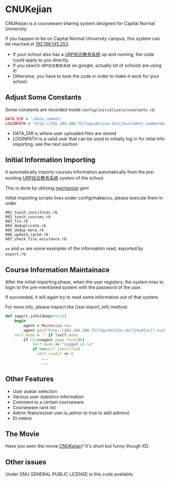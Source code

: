 # CNUKejian

CNUKejian is a courseware sharing system designed for Capital Normal University.

If you happen to be on Capital Normal University campus, this system can be reached at [192.168.145.253](http://192.168.145.253).

* If your school also has a [URP综合教务系统](http://www.urpsoft.com) up and running, the code could apply to you directly.
* If you search `URP综合教务系统` on google, actually lot of schools are using it!
* Otherwise, you have to tune the code in order to make it work for your school.

## Adjust Some Constants

Some constants are recorded inside `config/initializers/constants.rb`.

``` ruby
DATA_DIR = '/data_remote'
LOGINPATH = 'http://202.204.208.75/loginAction.do?zjh=student_number&mm=password_md5_hash'
```

* DATA_DIR is where user uploaded files are stored
* LOGINPATH is a valid user that can be used to initially log in for intial info importing, see the next section


## Initial Information Importing

It automatically imports courses information automatically from the pre-existing [URP综合教务系统](http://202.204.208.75) system of the school.

This is done by utilizing [mechanize](https://rubygems.org/gems/mechanize) gem

Initial importing scripts lives under config/makecnu, please execute them in order

	001_touch_institutes.rb
	002_touch_courses.rb
	003_fix.rb
	004_deduplicate.rb
	005_dedup_more.rb
	006_update_cache.rb
	007_check_file_existance.rb

`xe` and `ex` are some examples of the information read, exported by `export.rb`.

## Course Information Maintainace

After the initial importing phase, when the user registers, the system tries to login to the pre-mentioned system with the password of the user.

If succeeded, it will again try to read some information out of that system.

For more info, please inspect the User.import_info method:

``` ruby
def import_info(deep=false)
	begin
		agent = Mechanize.new
		agent.get("http://202.204.208.75/loginAction.do?zjh=#{self.number}&mm=#{self.md5pass}")
    self.memo = '' if !self.memo
		if nil==agent.page.forms[0]
			self.memo += "Logged in.\n"
			if 0==self.identified
			  self.credit += 8
				...
				...
```

## Other Features

* User avatar selection
* Various user statistics information
* Comment to a certain courseware
* Courseware rank list
* Admin features(set user.is_admin to true to add admins)
* Et cetera

## The Movie

Have you seen the movie [CNUKejian](http://www.tudou.com/programs/view/cs_3XbMm4Vg/)? It's short but funny though XD.

## Other issues

Under GNU GENERAL PUBLIC LICENSE is this code available.
